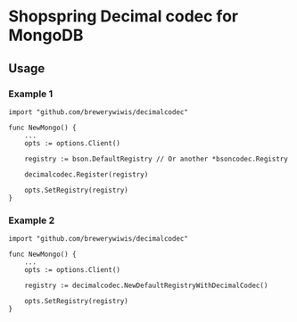 # Shopspring Decimal codec for MongoDB

## Usage

### Example 1

```
import "github.com/brewerywiwis/decimalcodec"

func NewMongo() {
    ...
    opts := options.Client()

    registry := bson.DefaultRegistry // Or another *bsoncodec.Registry

    decimalcodec.Register(registry)

    opts.SetRegistry(registry)
}
```

### Example 2

```
import "github.com/brewerywiwis/decimalcodec"

func NewMongo() {
    ...
    opts := options.Client()

    registry := decimalcodec.NewDefaultRegistryWithDecimalCodec()

    opts.SetRegistry(registry)
}
```
